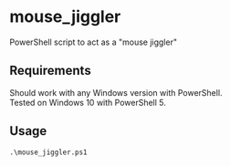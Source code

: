 # mouse_jiggler
PowerShell script to act as a "mouse jiggler"

## Requirements
Should work with any Windows version with PowerShell.  
Tested on Windows 10 with PowerShell 5.

## Usage  
`.\mouse_jiggler.ps1`
